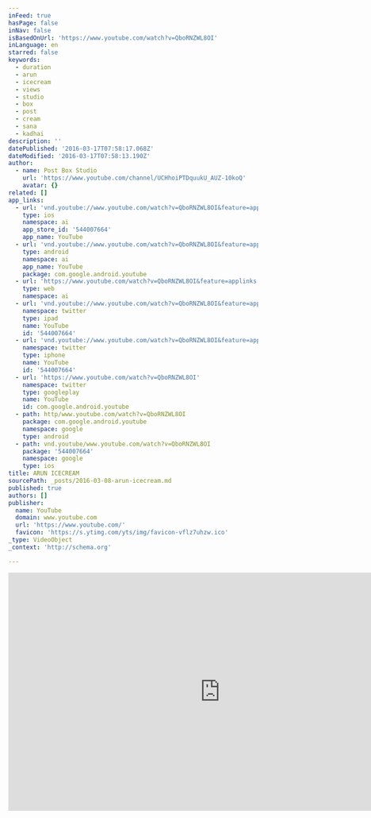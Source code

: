 ```yaml
---
inFeed: true
hasPage: false
inNav: false
isBasedOnUrl: 'https://www.youtube.com/watch?v=QboRNZWL8OI'
inLanguage: en
starred: false
keywords:
  - duration
  - arun
  - icecream
  - views
  - studio
  - box
  - post
  - cream
  - sana
  - kadhai
description: ''
datePublished: '2016-03-17T07:58:17.068Z'
dateModified: '2016-03-17T07:58:13.190Z'
author:
  - name: Post Box Studio
    url: 'https://www.youtube.com/channel/UCHhoiPTDquukU_AUZ-10koQ'
    avatar: {}
related: []
app_links:
  - url: 'vnd.youtube://www.youtube.com/watch?v=QboRNZWL8OI&feature=applinks'
    type: ios
    namespace: ai
    app_store_id: '544007664'
    app_name: YouTube
  - url: 'vnd.youtube://www.youtube.com/watch?v=QboRNZWL8OI&feature=applinks'
    type: android
    namespace: ai
    app_name: YouTube
    package: com.google.android.youtube
  - url: 'https://www.youtube.com/watch?v=QboRNZWL8OI&feature=applinks'
    type: web
    namespace: ai
  - url: 'vnd.youtube://www.youtube.com/watch?v=QboRNZWL8OI&feature=applinks'
    namespace: twitter
    type: ipad
    name: YouTube
    id: '544007664'
  - url: 'vnd.youtube://www.youtube.com/watch?v=QboRNZWL8OI&feature=applinks'
    namespace: twitter
    type: iphone
    name: YouTube
    id: '544007664'
  - url: 'https://www.youtube.com/watch?v=QboRNZWL8OI'
    namespace: twitter
    type: googleplay
    name: YouTube
    id: com.google.android.youtube
  - path: http/www.youtube.com/watch?v=QboRNZWL8OI
    package: com.google.android.youtube
    namespace: google
    type: android
  - path: vnd.youtube/www.youtube.com/watch?v=QboRNZWL8OI
    package: '544007664'
    namespace: google
    type: ios
title: ARUN ICECREAM
sourcePath: _posts/2016-03-08-arun-icecream.md
published: true
authors: []
publisher:
  name: YouTube
  domain: www.youtube.com
  url: 'https://www.youtube.com/'
  favicon: 'https://s.ytimg.com/yts/img/favicon-vflz7uhzw.ico'
_type: VideoObject
_context: 'http://schema.org'

---
```

<iframe src="https://cdn.embedly.com/widgets/media.html?src=https%3A%2F%2Fwww.youtube.com%2Fembed%2FQboRNZWL8OI%3Ffeature%3Doembed&amp;url=https%3A%2F%2Fwww.youtube.com%2Fwatch%3Fv%3DQboRNZWL8OI&amp;image=https%3A%2F%2Fi.ytimg.com%2Fvi%2FQboRNZWL8OI%2Fhqdefault.jpg&amp;key=b7d04c9b404c499eba89ee7072e1c4f7&amp;type=text%2Fhtml&amp;schema=youtube" width="854" height="480" scrolling="no" frameborder="0" allowfullscreen="allowfullscreen" style=""></iframe>